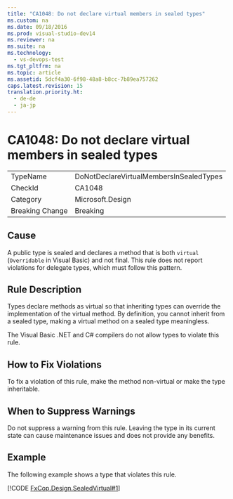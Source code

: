 ```yaml
---
title: "CA1048: Do not declare virtual members in sealed types"
ms.custom: na
ms.date: 09/18/2016
ms.prod: visual-studio-dev14
ms.reviewer: na
ms.suite: na
ms.technology: 
  - vs-devops-test
ms.tgt_pltfrm: na
ms.topic: article
ms.assetid: 5dcf4a30-6f98-48a8-b8cc-7b89ea757262
caps.latest.revision: 15
translation.priority.ht: 
  - de-de
  - ja-jp
---
```

# CA1048: Do not declare virtual members in sealed types
|||  
|-|-|  
|TypeName|DoNotDeclareVirtualMembersInSealedTypes|  
|CheckId|CA1048|  
|Category|Microsoft.Design|  
|Breaking Change|Breaking|  
  
## Cause  
 A public type is sealed and declares a method that is both `virtual` (`Overridable` in Visual Basic) and not final. This rule does not report violations for delegate types, which must follow this pattern.  
  
## Rule Description  
 Types declare methods as virtual so that inheriting types can override the implementation of the virtual method. By definition, you cannot inherit from a sealed type, making a virtual method on a sealed type meaningless.  
  
 The Visual Basic .NET and C# compilers do not allow types to violate this rule.  
  
## How to Fix Violations  
 To fix a violation of this rule, make the method non-virtual or make the type inheritable.  
  
## When to Suppress Warnings  
 Do not suppress a warning from this rule. Leaving the type in its current state can cause maintenance issues and does not provide any benefits.  
  
## Example  
 The following example shows a type that violates this rule.  
  
 [!CODE [FxCop.Design.SealedVirtual#1](../CodeSnippet/VS_Snippets_CodeAnalysis/FxCop.Design.SealedVirtual#1)]
